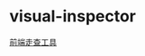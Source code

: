 # visual-inspector
[前端走查工具](https://chrome.google.com/webstore/detail/visual-inspector/iblnjkjefeggebmkkgjkdnkhlgjmjdip)
